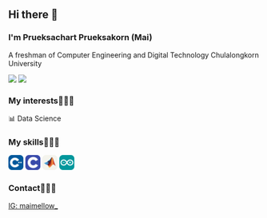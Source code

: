 ## Hi there 👋

### I'm Prueksachart Prueksakorn (Mai)
A freshman of Computer Engineering and Digital Technology Chulalongkorn University

<img src="https://instagram.fbkk5-5.fna.fbcdn.net/v/t51.29350-15/453616997_1043868163923664_2037460107782238557_n.jpg?stp=dst-jpg_e35_p1080x1080&_nc_ht=instagram.fbkk5-5.fna.fbcdn.net&_nc_cat=104&_nc_ohc=45Y65EIViYUQ7kNvgFBJjGW&edm=ANTKIIoBAAAA&ccb=7-5&oh=00_AYCPon1iWDPUnrqAXzuVA4VW_ZRpa_FeW8Rg7pzQK_tmvA&oe=66CE1D3F&_nc_sid=d885a2" width=180 /> <img src="https://instagram.fbkk5-6.fna.fbcdn.net/v/t51.29350-15/453515295_1642966266487981_3478820286086251032_n.jpg?stp=dst-jpg_e35_p1080x1080&efg=eyJ2ZW5jb2RlX3RhZyI6ImltYWdlX3VybGdlbi4xNDQweDE3OTkuc2RyLmYyOTM1MC5kZWZhdWx0X2ltYWdlIn0&_nc_ht=instagram.fbkk5-6.fna.fbcdn.net&_nc_cat=101&_nc_ohc=aQc0D1VwQ6kQ7kNvgFomOsJ&edm=ANTKIIoBAAAA&ccb=7-5&oh=00_AYB0T36R7OHxDN-8TOUPPiIyIOQANAcVxrktV4vk-OD-Dg&oe=66CDF687&_nc_sid=d885a2" width=180 />

### My interests🧚🏻‍♀️ 
📊 Data Science

### My skills🧚🏻‍♀️ 
<img src="https://raw.githubusercontent.com/tandpfun/skill-icons/65dea6c4eaca7da319e552c09f4cf5a9a8dab2c8/icons/CPP.svg" width=30 /> <img src="https://raw.githubusercontent.com/tandpfun/skill-icons/65dea6c4eaca7da319e552c09f4cf5a9a8dab2c8/icons/C.svg" width=30 /> 
<img src="https://raw.githubusercontent.com/tandpfun/skill-icons/65dea6c4eaca7da319e552c09f4cf5a9a8dab2c8/icons/Matlab-Light.svg" width=30 /> <img src="https://raw.githubusercontent.com/tandpfun/skill-icons/65dea6c4eaca7da319e552c09f4cf5a9a8dab2c8/icons/Arduino.svg" width=30 /> 

### Contact🧚🏻‍♀️
[IG: maimellow_](https://www.instagram.com/maimellow_)
